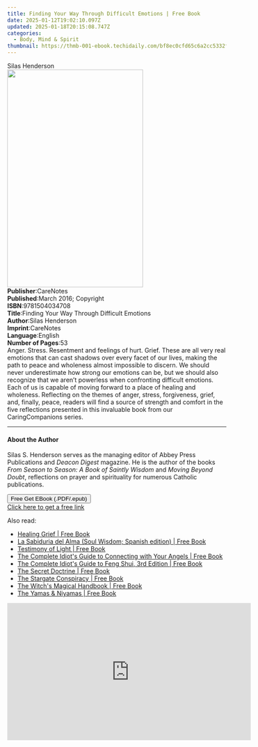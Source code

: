 ```yaml
---
title: Finding Your Way Through Difficult Emotions | Free Book
date: 2025-01-12T19:02:10.097Z
updated: 2025-01-18T20:15:08.747Z
categories:
  - Body, Mind & Spirit
thumbnail: https://thmb-001-ebook.techidaily.com/bf8ec0cfd65c6a2cc5332f64b623df9489997ffc631d7aac1f06717d58314ca7.jpg
---
```

<main id="book-container">
  <div class="flex flex-col">
    <div class="book-brief flex-1 py-6 px-4 sm:p-6 md:py-10 md:px-8">
      <!-- brief-->
      <div class="book-brief-main">Silas Henderson</div>
    </div>
    <div
      class="book-meta-info flex-1 grid gap-4 col-start-1 col-end-3 row-start-1 sm:mb-6 sm:grid-cols-4 lg:gap-6 lg:col-start-2 lg:row-end-6 lg:row-span-6 lg:mb-0"
    >
      <div
        class="book-meta-info-left place-content-center mt-4 p-4 text-sm leading-6 col-start-2 col-span-2 dark:text-slate-400"
      >
        <img
          class="w-full h-500 object-cover rounded-lg sm:h-255 sm:col-span-2 lg:col-span-full"
          src="https://img-001-ebook.techidaily.com/a51da99566ecb5a5c3df72eb72b1ed7e9569758cd7dfbfb8d8e3c72a98eacf00.jpg"
          alt=""
          width="312"
          height="500"
        />
      </div>
      <div
        class="book-meta-info-right mt-2 col-start-1 row-start-2 col-span-3 self-center"
      >
        <!-- meta data  -->
        <div class="flex flex-col px-4 md:px-8">
          <div class="flex-1">
            <strong>Publisher</strong>:<span class="px-2">CareNotes</span>
          </div>
          <div class="flex-1">
            <strong>Published</strong>:<span class="px-2"
              >March 2016; Copyright</span
            >
          </div>
          <div class="flex-1">
            <strong>ISBN</strong>:<span class="px-2">9781504034708</span>
          </div>
          <div class="flex-1">
            <strong>Title</strong>:<span class="px-2"
              >Finding Your Way Through Difficult Emotions</span
            >
          </div>
          <div class="flex-1">
            <strong>Author</strong>:<span class="px-2">Silas Henderson</span>
          </div>
          <div class="flex-1">
            <strong>Imprint</strong>:<span class="px-2">CareNotes</span>
          </div>
          <div class="flex-1">
            <strong>Language</strong>:<span class="px-2">English</span>
          </div>
          <div class="flex-1">
            <strong>Number of Pages</strong>:<span class="px-2">53</span>
          </div>
        </div>
      </div>
    </div>
    <div class="book-description flex-1 py-6 px-4 sm:p-6 md:py-10 md:px-8">
      <div class="book-description-main">
        <div accordion-content="" id="description">
          Anger. Stress. Resentment and feelings of hurt. Grief. These are all
          very real emotions that can cast shadows over every facet of our
          lives, making the path to peace and wholeness almost impossible to
          discern. We should never underestimate how strong our emotions can be,
          but we should also recognize that we aren’t powerless when confronting
          difficult emotions. Each of us is capable of moving forward to a place
          of healing and wholeness. Reflecting on the themes of anger, stress,
          forgiveness, grief, and, finally, peace, readers will find a source of
          strength and comfort in the five reflections presented in this
          invaluable book from our CaringCompanions series.
        </div>
      </div>
    </div>
    <div class="book-excerpts flex-1 py-6 px-4 sm:p-6 md:py-10 md:px-8">
      <!-- excerpts-->
      <div class="book-excerpts-main">
        <hr />
        <h4 class="placeholder placeholder-heading">
          <span>About the Author</span>
        </h4>
        <p>
          Silas S. Henderson serves as the managing editor of Abbey Press
          Publications and <i>Deacon Digest </i>magazine. He is the author of
          the books <i>From Season to Season: A Book of Saintly Wisdom </i>and
          <i>Moving Beyond Doubt</i>, reflections on prayer and spirituality for
          numerous Catholic publications.
        </p>
      </div>
    </div>
    <div
      class="book-about-author flex-1 py-6 px-4 sm:p-6 md:py-10 md:px-8"
    ></div>
    <div class="book-free-get flex-1 py-6 px-4 sm:p-6 md:py-10 md:px-8">
      <button
        id="btn-free-get"
        class="bg-blue-500 hover:bg-blue-700 text-white font-bold py-2 px-4 rounded"
      >
        Free Get EBook (.PDF/.epub)
      </button>
      <div id="countdown-display" class="px-2 text-lg mt-2"></div>
      <a
        id="free-link"
        class="hidden bg-blue-500 hover:bg-blue-700 text-white font-bold py-2 px-4 rounded"
        href="https://www.ebooks.com/en-us/book/2529342/finding-your-way-through-difficult-emotions/silas-henderson/"
        target="_blank"
        >Click here to get a free link</a
      >
    </div>
    <script>
      let countdownTime = 0;
      let countdownInterval = null;
      document
        .getElementById('btn-free-get')
        .addEventListener('click', startCountdown);
      function startCountdown() {
        countdownTime = new Date().getTime() + 60000 * 3;
        countdownInterval = setInterval(updateCountdown, 1000);
        document.getElementById('btn-free-get').disabled = true;
        document
          .getElementById('btn-free-get')
          .classList.add('bg-gray-500', 'cursor-not-allowed');
      }
      function updateCountdown() {
        let currentTime = new Date().getTime();
        let timeLeft = countdownTime - currentTime;
        let secondsLeft = Math.floor(timeLeft / 1000);
        document.getElementById('countdown-display').innerHTML =
          `Remaining time: ${secondsLeft} seconds.`;
        if (secondsLeft <= 0) {
          clearInterval(countdownInterval);
          document.getElementById('btn-free-get').classList.add('hidden');
          document.getElementById('free-link').classList.remove('hidden');
          document.getElementById('countdown-display').innerHTML = '';
        }
      }
    </script>
  </div>
</main>

<ins class="adsbygoogle"
      style="display:block"
      data-ad-client="ca-pub-7571918770474297"
      data-ad-slot="8358498916"
      data-ad-format="auto"
      data-full-width-responsive="true"></ins>
    

<span class="atpl-alsoreadstyle">Also read:</span>
<div><ul>
<li><a href="https://novels-ebooks.techidaily.com/447568-9781101128114-healing-grief/"><u>Healing Grief | Free Book</u></a></li>
<li><a href="https://novels-ebooks.techidaily.com/447732-9781439165744-la-sabiduria-del-alma-soul-wisdom-spanish-edition/"><u>La Sabiduria del Alma (Soul Wisdom; Spanish edition) | Free Book</u></a></li>
<li><a href="https://novels-ebooks.techidaily.com/447348-9781101133118-testimony-of-light/"><u>Testimony of Light | Free Book</u></a></li>
<li><a href="https://novels-ebooks.techidaily.com/447115-9781101133255-the-complete-idiots-guide-to-connecting-with-your-angels/"><u>The Complete Idiot's Guide to Connecting with Your Angels | Free Book</u></a></li>
<li><a href="https://novels-ebooks.techidaily.com/447096-9781101126691-the-complete-idiots-guide-to-feng-shui-3rd-edition/"><u>The Complete Idiot's Guide to Feng Shui, 3rd Edition | Free Book</u></a></li>
<li><a href="https://novels-ebooks.techidaily.com/447112-9781101108604-the-secret-doctrine/"><u>The Secret Doctrine | Free Book</u></a></li>
<li><a href="https://novels-ebooks.techidaily.com/447491-9781101127735-the-stargate-conspiracy/"><u>The Stargate Conspiracy | Free Book</u></a></li>
<li><a href="https://novels-ebooks.techidaily.com/447146-9781101127384-the-witchs-magical-handbook/"><u>The Witch's Magical Handbook | Free Book</u></a></li>
<li><a href="https://novels-ebooks.techidaily.com/445261-9780974470658-the-yamas-amp-niyamas/"><u>The Yamas &amp; Niyamas | Free Book</u></a></li>
</ul></div>

<!-- affiliate ads begin -->
<iframe width="560" height="315" src="https://www.youtube.com/embed/sXLLPY11of0?si=-3YNnpnO0wbc0K_-" title="YouTube video player" frameborder="0" allow="accelerometer; autoplay; clipboard-write; encrypted-media; gyroscope; picture-in-picture; web-share" referrerpolicy="strict-origin-when-cross-origin" allowfullscreen></iframe>
<!-- affiliate ads end -->

